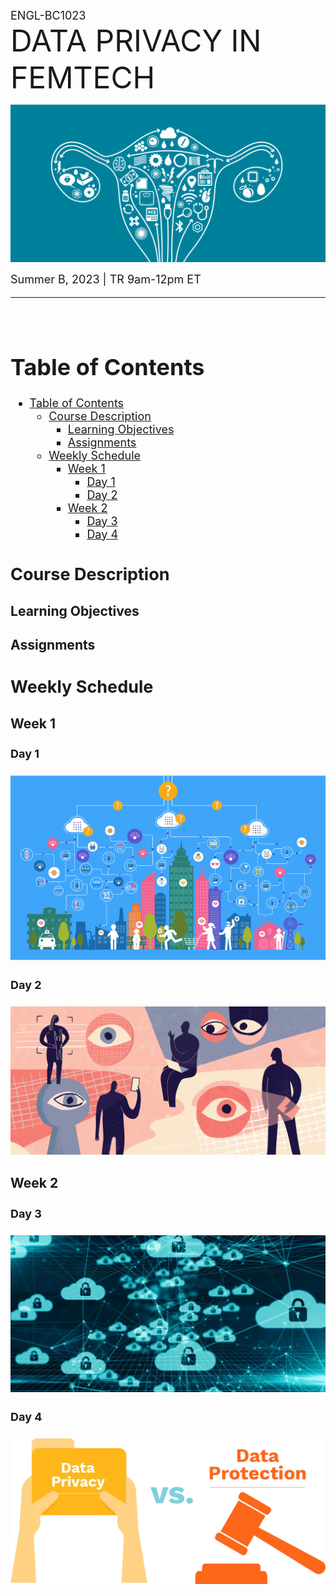 <font size= "4">ENGL-BC1023</font><br>
<font size= "7">DATA PRIVACY IN FEMTECH</font><br>

![femtech](images/femtech.png)<br>

<font size= "4">Summer B, 2023 | TR 9am-12pm ET<br>

---
<br>

# Table of Contents
- [Table of Contents](#table-of-contents)
  - [Course Description ](#course-description-)
    - [Learning Objectives ](#learning-objectives-)
    - [Assignments ](#assignments-)
  - [Weekly Schedule ](#weekly-schedule-)
    - [Week 1 ](#week-1-)
      - [Day 1 ](#day-1-)
      - [Day 2 ](#day-2-)
    - [Week 2 ](#week-2-)
      - [Day 3 ](#day-3-)
      - [Day 4 ](#day-4-)


## Course Description <a name="welcome"></a><br>

### Learning Objectives <a name="objectives"></a><br>

### Assignments <a name="assignments"></a><br>

## Weekly Schedule <a name="schedule"></a><br>

### Week 1 <a name="week1"></a><br>

#### Day 1 <a name="w1d1"></a><br>

![big-data](images/big_data.png)<br>

#### Day 2 <a name="w1d2"></a><br>

![data-privacy](images/data_privacy.png)<br>

### Week 2 <a name="week2"></a><br>

#### Day 3 <a name="w2d3"></a><br>

![data-security](images/data_security.png)<br>

#### Day 4 <a name="w2d4"></a><br>

![data-protection](./images/office1_graphic.png)<br>
